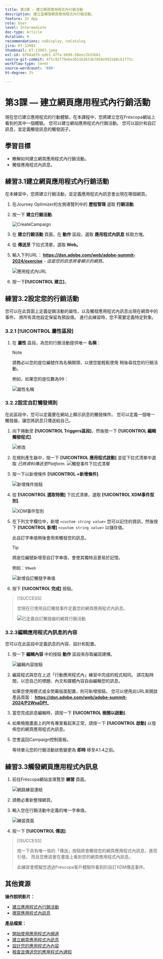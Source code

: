 ```yaml
---
title: 第3課 — 建立網頁應用程式內行銷活動
description: 建立並觸發網頁應用程式內行銷活動。
feature: In App
role: User
level: Intermediate
doc-type: Article
duration: 0
recommendations: noDisplay, noCatalog
jira: KT-13983
thumbnail: KT-13983.jpeg
exl-id: 0f84adfb-edb1-47fa-b696-58eec2b33bb1
source-git-commit: 4f5c92f79eba3651b3633b7850e993160cb1f72c
workflow-type: tm+mt
source-wordcount: '699'
ht-degree: 2%

---
```


# 第3課 — 建立網頁應用程式內行銷活動

現在您已建立應用程式的行動體驗，在本課程中，您將建立您在Fréscopa網站上看到的其中一個體驗。 您可以建立網站應用程式內行銷活動。 您可以設計和自訂訊息，並定義觸發訊息的觸發因子。

## 學習目標

* 瞭解如何建立網頁應用程式內行銷活動。
* 觸發應用程式內訊息。

## 練習3.1建立網頁應用程式內行銷活動

在本練習中，您將建立行銷活動，並定義應用程式內訊息會出現在哪個網頁。

1. 在Journey Optimizer的左側導覽列中的 **歷程管理** 選取 **行銷活動**.

1. 按一下 **建立行銷活動**.

   ![CreateCampaign](/help/summit/l820-lab-workbook/assets/4-1-create-campaign.png)

1. 在 **建立行銷活動** 頁面，在 **動作** 區段，選取 **應用程式內訊息** 核取方塊。

1. 從 **傳送至** 下拉式清單，選取 **Web。**

1. 輸入下列URL： **https://dsn.adobe.com/web/adobe-summit-2024/exercise** - *這是您的訊息將會顯示的網頁。*

   ![應用程式內URL](/help/summit/l820-lab-workbook/assets/4-1-1-in-app-url.png)

1. 按一下&#x200B;**[!UICONTROL 建立]**。

## 練習3.2設定您的行銷活動

您可以在此頁面上定義促銷活動的屬性，以及觸發應用程式內訊息出現在網頁中的事件。 將所有其他設定保留為預設值。 進行此練習時，您不需要定義特定對象。

### 3.2.1 [!UICONTROL 屬性區段]

1. 在 **屬性** 區段，為您的行銷活動提供唯一 **名稱**：

   >[!NOTE]
   > 請務必以您的座位編號作為名稱開頭，以便您能輕鬆使用
   > 稍後尋找您的行銷活動。
   > 
   > 例如，如果您的座位數為99： 
   >
   > ![屬性名稱](/help/summit/l820-lab-workbook/assets/4-1-2-properties-name.png)


### 3.2.2設定自訂觸發規則

在此區段中，您可以定義要在網站上顯示訊息的觸發條件。 您可以定義一個唯一觸發器，讓您將訊息只傳送給自己。

1. 向下捲動至 **[!UICONTROL Triggers區段]**，然後按一下 **[!UICONTROL 編輯觸發程式]**.

   ![修改](/help/summit/l820-lab-workbook/assets/3-2-1-2-edit-triggers.png)

1. 在規則產生器中，按一下 **[!UICONTROL 應用程式啟動]** 並從下拉式清單中選取  *已將資料傳送至Platform*.
   ![觸發事件下拉式清單](/help/summit/l820-lab-workbook/assets/trigger-drop-down-sent-to-platform.png)

1. 按一下以新增條件 **[!UICONTROL +新增條件]**.

   ![新增條件按鈕](/help/summit/l820-lab-workbook/assets/3-2-1-3-add-condition.png)

1. 從 **[!UICONTROL 選取特徵]** 下拉式清單，選取 **[!UICONTROL XDM事件型別]**.

   ![XDM事件型別](/help/summit/l820-lab-workbook/assets/4-1-2-dropdown-xdm-event.png)


1. 在下列文字欄位中，新增 *`<custom string value>`* 您可以記住的資訊，然後按下 **[!UICONTROL 新增]** `<custom string value>` 以儲存值。

   此自訂字串值稍後會用來觸發您的訊息。

   >[!TIP]
   > 將座位編號新增至自訂字串值，會使其獨特且更易於記憶。
   > 
   > 例如︰`99web`
   > 

   ![新增自訂觸發字串值](/help/summit/l820-lab-workbook/assets/4-1-2-add-custom-trigger-dropdown.png)

1. 按下 **[!UICONTROL 完成]** 按鈕。

>[!SUCCESS]
>
>您現在已使用自訂觸發事件定義您的網頁應用程式內訊息。
>
>![已定義自訂觸發器的網頁行銷活動](/help/summit/l820-lab-workbook/assets/4-1-2-2-web-campaign-with-custom-trigger.png)


### 3.2.3編輯應用程式內訊息的內容

您可以在此區段中定義訊息的內容、設計和配置。

1. 按一下 **編輯內容** 中的按鈕 **動作** 區段來存取編寫建構。

   ![編輯內容按鈕](/help/summit/l820-lab-workbook/assets/3-1-3-1-edit-content-button.png)

1. 編寫程式與您在上述「行動應用程式內」練習中完成的程式相同。 請花點時間，以您自己的標題、內文和媒體內容自由編輯您的訊息。

   如果您使用模式或全熒幕版面配置，則可新增按鈕。 您可以使用此URL來開啟產品頁面： **https://dsn.adobe.com/web/adobe-summit-2024/P2WsaDPf_**

1. 當您完成訊息編輯時，請按一下 **[!UICONTROL 檢閱以啟動]**.

1. 如果檢閱畫面上的所有專案看起來正常，請按一下 **[!UICONTROL 啟動]** 以發佈您的網頁應用程式內訊息。

1. 您會返回Campaign控制面板。

   等待單元您的行銷活動狀態變更為 **即時** 移至4.1.4之前。

## 練習3.3觸發網頁應用程式內訊息

1. 前往Fréscopa網站並導覽至 **練習** 頁面。

   ![網路練習連結](/help/summit/l820-lab-workbook/assets/4-2-frescopa-web-exercise-link.png)

1. 請務必重新整理網頁。

1. 輸入您在行銷活動中定義的唯一字串值。

   ![練習頁面](/help/summit/l820-lab-workbook/assets/4-2-exercise-page.png)

1. 按一下 **[!UICONTROL 傳送]**.

>[!SUCCESS]
>
>按一下具有唯一值的「傳送」按鈕將會觸發您的網頁應用程式內訊息，進而引發。 而且您應該會在畫面上看到您的網頁應用程式內訊息。
>
>此練習會模擬您透過Fréscopa客戶體驗所看到的自訂XDM傳送事件。


## 其他資源

**操作說明影片：**

* [建立應用程式內行銷活動](/help/channels/create-an-in-app-campaign.md)
* [撰寫應用程式內訊息](/help/channels/author-in-app-messages.md)

**產品檔案：**

* [開始使用應用程式內頻道](https://experienceleague.adobe.com/en/docs/journey-optimizer/using/in-app/get-started-in-app)
* [建立網頁應用程式內訊息](https://experienceleague.adobe.com/en/docs/journey-optimizer/using/in-app/create-in-app-web)
* [設計您的應用程式內內容](https://experienceleague.adobe.com/en/docs/journey-optimizer/using/in-app/design-in-app)
* [檢查並傳送您的應用程式內通知](https://experienceleague.adobe.com/en/docs/journey-optimizer/using/in-app/send-in-app)
